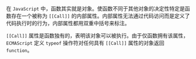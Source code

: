在 `JavaScript` 中，函数其实就是对象。使函数不同于其他对象的决定性特定是函数存在一个被称为 `[[Call]]` 的内部属性。内部属性无法通过代码访问而是定义了代码执行时的行为，内部属性都用双重中括号来标注。

`[[Call]]` 属性是函数独有的，表明该对象可以被执行。由于仅函数拥有该属性，`ECMAScript` 定义 `typeof` 操作符对任何具有 `[[Call]]` 属性的对象返回 `function`。
